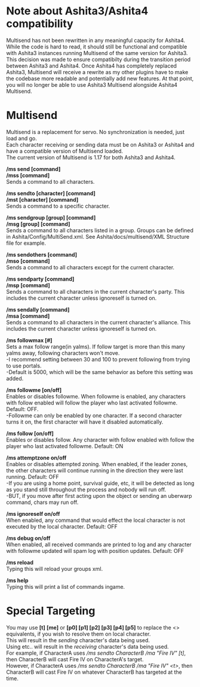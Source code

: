 # Note about Ashita3/Ashita4 compatibility
Multisend has not been rewritten in any meaningful capacity for Ashita4.  While the code is hard to read, it should still be functional and compatible with Ashita3 instances running Multisend of the same version for Ashita3.  This decision was made to ensure compatibilty during the transition period between Ashita3 and Ashita4.  Once Ashita4 has completely replaced Ashita3, Multisend will receive a rewrite as my other plugins have to make the codebase more readable and potentially add new features.  At that point, you will no longer be able to use Ashita3 Multisend alongside Ashita4 Multisend.

# Multisend
Multisend is a replacement for servo.  No synchronization is needed, just load and go.<br>
Each character receiving or sending data must be on Ashita3 or Ashita4 and have a compatible version of Multisend loaded.<br>
The current version of Multisend is 1.17 for both Ashita3 and Ashita4.<br>

**/ms send [command]**<br>
**/mss [command]**<br>
Sends a command to all characters.<br>

**/ms sendto [character] [command]**<br>
**/mst [character] [command]**<br>
Sends a command to a specific character.<br>

**/ms sendgroup [group] [command]**<br>
**/msg [group] [command]**<br>
Sends a command to all characters listed in a group.  Groups can be defined in Ashita/Config/MultiSend.xml.  See Ashita/docs/multisend/XML Structure file for example.<br>

**/ms sendothers [command]**<br>
**/mso [command]**<br>
Sends a command to all characters except for the current character.<br>

**/ms sendparty [command]**<br>
**/msp [command]**<br>
Sends a command to all characters in the current character's party.  This includes the current character unless ignoreself is turned on.<br>

**/ms sendally [command]**<br>
**/msa [command]**<br>
Sends a command to all characters in the current character's alliance.  This includes the current character unless ignoreself is turned on.<br>

**/ms followmax [#]**<br>
Sets a max follow range(in yalms).  If follow target is more than this many yalms away, following characters won't move.<br>
-I recommend setting between 30 and 100 to prevent following from trying to use portals.<br>
-Default is 5000, which will be the same behavior as before this setting was added.<br>

**/ms followme [on/off]**<br>
Enables or disables followme.  When followme is enabled, any characters with follow enabled will follow the player who last activated followme.  Default: OFF.<br>
-Followme can only be enabled by one character.  If a second character turns it on, the first character will have it disabled automatically.<br>

**/ms follow [on/off]**<br>
Enables or disables follow.  Any character with follow enabled with follow the player who last activated followme.  Default: ON<br>

**/ms attemptzone on/off**<br>
Enables or disables attempted zoning.  When enabled, if the leader zones, the other characters will continue running in the direction they were last running.  Default: OFF<br>
-If you are using a home point, survival guide, etc, it will be detected as long as you stand still throughout the process and nobody will run off.<br>
-BUT, if you move after first acting upon the object or sending an uberwarp command, chars may run off.<br>

**/ms ignoreself on/off**<br>
When enabled, any command that would effect the local character is not executed by the local character. Default: OFF<br>

**/ms debug on/off**<br>
When enabled, all received commands are printed to log and any character with followme updated will spam log with position updates.  Default: OFF<br>

**/ms reload**<br>
Typing this will reload your groups xml.<br>

**/ms help**<br>
Typing this will print a list of commands ingame.<br>

# Special Targeting
You may use **[t]** **[me]** or **[p0] [p1] [p2] [p3] [p4] [p5]** to replace the <> equivalents, if you wish to resolve them on local character.<br>
This will result in the *sending* character's data being used.<br>
Using **<t>** **<me>** etc.. will result in the *receiving* character's data being used.<br>
For example, if CharacterA uses */ms sendto CharacterB /ma "Fire IV" [t]*, then CharacterB will cast Fire IV on CharacterA's target.<br>
However, if CharacterA uses */ms sendto CharacterB /ma "Fire IV" &lt;t&gt;*, then CharacterB will cast Fire IV on whatever CharacterB has targeted at the time.
